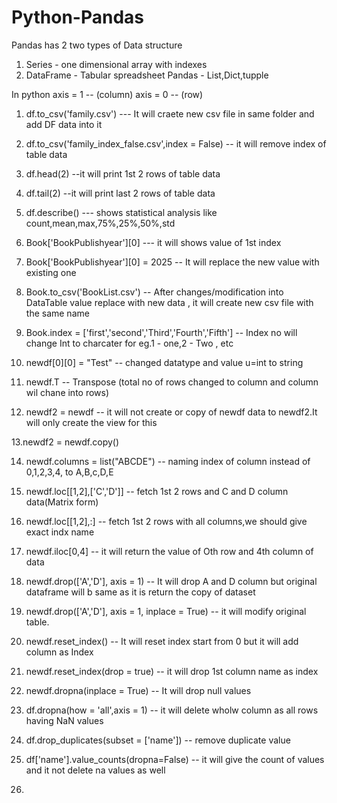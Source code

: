 # Python-Pandas
Pandas has 2 two types of Data structure
1. Series - one dimensional array with indexes
2. DataFrame - Tabular spreadsheet
Pandas - List,Dict,tupple

In python
axis = 1 -- (column)
axis = 0 -- (row)


1. df.to_csv('family.csv') --- It will craete new csv file in same folder and add DF data into it

2. df.to_csv('family_index_false.csv',index = False) -- it will remove index of table data

3. df.head(2) --it will print 1st 2 rows of table data

4. df.tail(2) --it will print last 2 rows of table data

5. df.describe() --- shows statistical analysis like count,mean,max,75%,25%,50%,std

6. Book['BookPublishyear'][0]  --- it will shows value of 1st index

7. Book['BookPublishyear'][0] = 2025 -- It will replace the new value with existing one

8. Book.to_csv('BookList.csv') -- After changes/modification into DataTable value replace with new data , it will create new csv file with the same name

9. Book.index = ['first','second','Third','Fourth','Fifth']  -- Index no will change Int to charcater for eg.1 - one,2 - Two , etc

10. newdf[0][0] = "Test" -- changed datatype and value u=int to string

11. newdf.T  -- Transpose (total no of rows changed to column and column wil chane into rows)

12. newdf2 = newdf -- it will not create or  copy of newdf data to newdf2.It will only create the view for this

13.newdf2 = newdf.copy()

14. newdf.columns = list("ABCDE") -- naming index of column  instead of 0,1,2,3,4,  to A,B,c,D,E

15. newdf.loc[[1,2],['C','D']] -- fetch 1st 2 rows and C and D column data(Matrix form)

16. newdf.loc[[1,2],:] -- fetch 1st 2 rows with all columns,we should give exact indx name

17. newdf.iloc[0,4]  -- it will return the value of Oth row and 4th column of data

18. newdf.drop(['A','D'], axis = 1) -- It will drop A and D column but original dataframe will b same as it is return the copy of dataset

19.  newdf.drop(['A','D'], axis = 1, inplace = True) -- it will modify original table.

20.  newdf.reset_index() -- It will reset index start from 0 but it will add column as Index 

21.  newdf.reset_index(drop = true) -- it will drop 1st column name as index

22.  newdf.dropna(inplace = True) -- It will drop null values

23.  df.dropna(how = 'all',axis = 1) -- it will delete wholw column  as all rows having NaN values

24.  df.drop_duplicates(subset = ['name']) -- remove duplicate value

25.  df['name'].value_counts(dropna=False) -- it will give the count of values and it not delete na values as well

26.  














